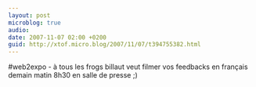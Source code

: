 ```yaml
---
layout: post
microblog: true
audio: 
date: 2007-11-07 02:00 +0200
guid: http://xtof.micro.blog/2007/11/07/t394755382.html
---
```

#web2expo - à tous les frogs billaut veut filmer vos feedbacks en français demain matin 8h30 en salle de presse ;)
